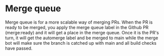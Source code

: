 # Merge queue

Merge queue is for a more scalable way of merging PRs. When the PR is ready to be merged, you apply the merge queue label in the Github PR (merge:ready) and it will get a place in the merge queue.
Once it is the PR's turn, it will get the automerge label and be merged to main while the merge bot will make sure the branch is catched up with main and all build checks have passed.
